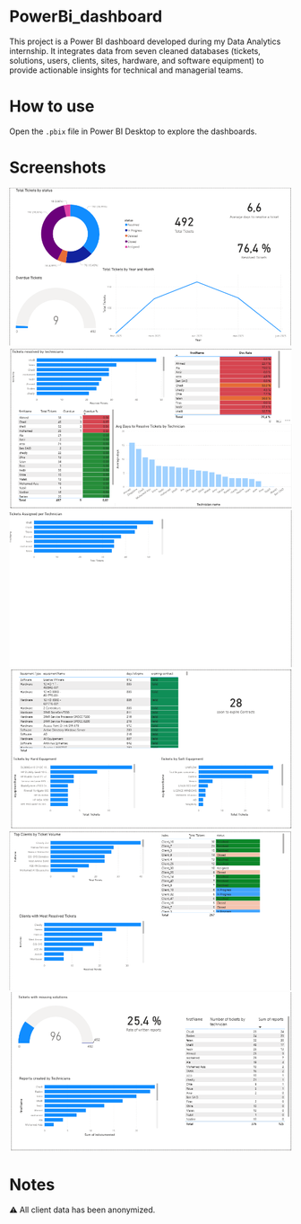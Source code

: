 # PowerBi_dashboard
This project is a Power BI dashboard developed during my Data Analytics internship. It integrates data from seven cleaned databases (tickets, solutions, users, clients, sites, hardware, and software equipment) to provide actionable insights for technical and managerial teams.
# How to use
Open the `.pbix` file in Power BI Desktop to explore the dashboards.
# Screenshots
![Page 1](screenshot1.png)
![Page 2](screenshot2.png)
![Page 3](screenshot3.png)
![Page 4](screenshot4.png)
![Page 5](screenshot5.png)
![Page 6](screenshot6.png)
# Notes
⚠️ All client data has been anonymized.
